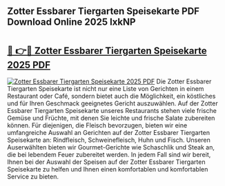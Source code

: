 ## Zotter Essbarer Tiergarten Speisekarte PDF Download Online 2025 IxkNP

# <h2><a href="http://gc8gdj.nevu.top/?p=Zotter+Essbarer+Tiergarten+Speisekarte">🔗 👉🔴 Zotter Essbarer Tiergarten Speisekarte 2025 PDF</a></h2>

[![Zotter Essbarer Tiergarten Speisekarte 2025 PDF](https://i.imgur.com/dBaPXMq.png)](http://gc8gdj.nevu.top/?p=Zotter+Essbarer+Tiergarten+Speisekarte)
Die Zotter Essbarer Tiergarten Speisekarte ist nicht nur eine Liste von Gerichten in einem Restaurant oder Café, sondern bietet auch die Möglichkeit, ein köstliches und für Ihren Geschmack geeignetes Gericht auszuwählen. Auf der Zotter Essbarer Tiergarten Speisekarte unseres Restaurants stehen viele frische Gemüse und Früchte, mit denen Sie leichte und frische Salate zubereiten können. Für diejenigen, die Fleisch bevorzugen, bieten wir eine umfangreiche Auswahl an Gerichten auf der Zotter Essbarer Tiergarten Speisekarte an: Rindfleisch, Schweinefleisch, Huhn und Fisch. Unseren Auserwählten bieten wir Gourmet-Gerichte wie Schaschlik und Steak an, die bei lebendem Feuer zubereitet werden. In jedem Fall sind wir bereit, Ihnen bei der Auswahl der Speisen auf der Zotter Essbarer Tiergarten Speisekarte zu helfen und Ihnen einen komfortablen und komfortablen Service zu bieten.
